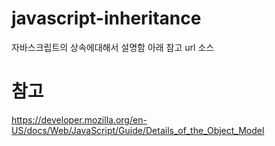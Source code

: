 # javascript-inheritance
자바스크립트의 상속에대해서 설명함
아래 참고 url 소스


# 참고
https://developer.mozilla.org/en-US/docs/Web/JavaScript/Guide/Details_of_the_Object_Model
